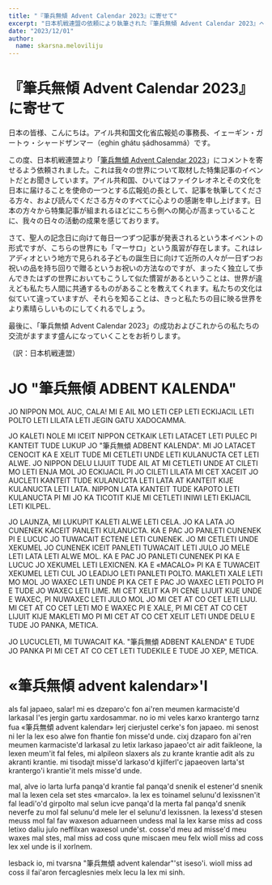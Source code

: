 ```yaml
---
title: "『筆兵無傾 Advent Calendar 2023』に寄せて"
excerpt: "日本机戦連盟の依頼により執筆された『筆兵無傾 Advent Calendar 2023』への祝辞です"
date: "2023/12/01"
author:
  name: skarsna.meloviliju
---
```


# 『筆兵無傾 Advent Calendar 2023』に寄せて
日本の皆様、こんにちは。アイル共和国文化省広報処の事務長、イェーギン・ガートゥ・シャードザンマー（eghin ghátu ṣádhosammá）です。

この度、日本机戦連盟より「<a href="https://adventar.org/calendars/8555">筆兵無傾 Advent Calendar 2023</a>」にコメントを寄せるよう依頼されました。これは我々の世界について取材した特集記事のイベントだとお聞きしています。アイル共和国、ひいてはファイクレオネとその文化を日本に届けることを使命の一つとする広報処の長として、記事を執筆してくださる方々、および読んでくださる方々のすべてに心よりの感謝を申し上げます。日本の方々から特集記事が組まれるほどにこちら側への関心が高まっていることに、我々の日々の活動の成果を感じております。

さて、聖人の記念日に向けて毎日一つずつ記事が発表されるという本イベントの形式ですが、こちらの世界にも「マーサロ」という風習が存在します。これはレアディオという地方で見られる子どもの誕生日に向けて近所の人々が一日ずつお祝いの品を持ち回りで贈るというお祝いの方法なのですが、まったく独立して歩んできたはずの世界においてもこうして似た慣習があるということは、世界が違えども私たち人間に共通するものがあることを教えてくれます。私たちの文化は似ていて違っていますが、それらを知ることは、きっと私たちの目に映る世界をより素晴らしいものにしてくれるでしょう。

最後に、「筆兵無傾 Advent Calendar 2023」の成功およびこれからの私たちの交流がますます盛んになっていくことをお祈りします。

（訳：日本机戦連盟）

# <span lang="x-ycaxen-light">JO "</span><span lang="x-linmarn">筆兵無傾</span><span lang="x-ycaxen-light"> ADBENT KALENDA"</span>
<div lang="x-ycaxen-light">

JO NIPPON MOL AUC, CALA! MI E AIL MO LETI CEP LETI ECKIJACIL LETI POLTO LETI LILATA LETI JEGIN GATU XADOCAMMA.

JO KALETI NOLE MI ICEIT NIPPON CETKAIK LETI LATACET LETI PULEC PI KANTEIT TUDE LUKUP JO "<span lang="x-linmarn">筆兵無傾</span> ADBENT KALENDA". MI JO LATACET CENOCIT KA E XELIT TUDE MI CETLETI UNDE LETI KULANUCTA CET LETI ALWE. JO NIPPON DELU LIJUIT TUDE AIL AT MI CETLETI UNDE AT CILETI MO LETI ENJA MOL JO ECKIJACIL PI JO CILETI LILATA MI CET XACEIT JO AUCLETI KANTEIT TUDE KULANUCTA LETI LATA AT KANTEIT KIJE KULANUCTA LETI LATA. NIPPON LATA KANTEIT TUDE KAPOTO LETI KULANUCTA PI MI JO KA TICOTIT KIJE MI CETLETI INIWI LETI EKIJACIL LETI KILPEL.

JO LAUNZA, MI LUKUPIT KALETI ALWE LETI CELA. JO KA LATA JO CUNENEK KACEIT PANLETI KULANUCTA. KA E PAC JO PANLETI CUNENEK PI E LUCUC JO TUWACAIT ECTENE LETI CUNENEK. JO MI CETLETI UNDE XEKUMEL JO CUNENEK ICEIT PANLETI TUWACAIT LETI JULO JO MELE LETI LATA LETI ALWE MOL. KA E PAC JO PANLETI CUNENEK PI KA E LUCUC JO XEKUMEL LETI LEXICNEN. KA E «MACALO» PI KA E TUWACEIT XEKUMEL LETI CUL JO LEADIJO LETI PANLETI POLTO. MAKLETI XALE LETI MO MOL JO WAXEC LETI UNDE PI KA CET E PAC JO WAXEC LETI POLTO PI E TUDE JO WAXEC LETI LIME. MI CET XELIT KA PI CENE LIJUIT KIJE UNDE E WAXEC, PI NUWAXEC LETI JULO MOL JO MI CET AT CO CET LETI LIJU. MI CET AT CO CET LETI MO E WAXEC PI E XALE, PI MI CET AT CO CET LIJUIT KIJE MAKLETI MO PI MI CET AT CO CET XELIT LETI UNDE DELU E TUDE JO PANKA, METICA.

JO LUCUCLETI, MI TUWACAIT KA. "<span lang="x-linmarn">筆兵無傾</span> ADBENT KALENDA" E TUDE JO PANKA PI MI CET AT CO CET LETI TUDEKILE E TUDE JO XEP, METICA.

</div>

# «<span lang="x-linmarn">筆兵無傾</span><span lang="x-lineparine"> advent kalendar»'l</span>
<div lang="x-lineparine">

als fal japaeo, salar! mi es dzeparo'c fon ai'ren meumen karmaciste'd larkasal l'es jergin gartu xardosammar.
no io mi veles karxo krantergo tarnz fua «<span lang="x-linmarn">筆兵無傾</span> advent kalendar» lerj cierjustel cerke's fon japaeo. mi senost ni ler la lex eso alwe fon fhantie fon misse'd unde. cixj dzaparo fon ai'ren meumen karmaciste'd larkasal zu letix larkaso japaeo'ct air adit faikleone, la lexen meum'it fal feles, mi alpileon slaxers als zu krante krantie adit als zu akranti krantie. mi tisodajt misse'd larkaso'd kjilferl'c japaeoven larta'st krantergo'i krantie'it mels misse'd unde.

mal, alve io larta lurfa panqa'd krantie fal panqa'd snenik el estener'd snenik mal la lexen cela set stes «marcalo». la lex es toinamel selunu'd lexissnen'it fal leadi'o'd girpolto mal selun icve panqa'd la merta fal panqa'd snenik neverfe zu mol fal selunu'd mele ler el selunu'd lexissnen. la lexess'd stesen meuss mol fal fav waxeson aduarneen undess mal la lex karse miss ad coss letixo daliu julo neffilxan waxesol unde'st. cosse'd meu ad misse'd meu waxes mal stes, mal miss ad coss qune miscaen meu felx wioll miss ad coss lex xel unde is il xorlnem.

lesback io, mi tvarsna "<span lang="x-linmarn">筆兵無傾</span> advent kalendar"'st iseso'i. wioll miss ad coss il fai'aron fercaglesnies melx lecu la lex mi sinh.

</div>